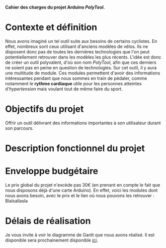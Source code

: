 <strong>Cahier des charges du projet Arduino <em>PolyTool</em>.</strong>


<h1>Contexte et définition</h1>
Nous avons imaginé un tel outil suite aux besoins de certains cyclistes. En effet, nombreux sont ceux utilisant d'anciens modèles de vélos. Ils ne disposent donc pas de toutes les dernières technologies que l'on peut potentiellement retrouver dans les modèles les plus récents. L'idée est donc de créer un outil polyvalent, d'où son nom <em>PolyTool</em>, afin que ces derniers ne soient pas en peine en question de technologies. Sur cet outil, il y aura une multitude de module. Ces modules permettent d'avoir des informations intéressantes pendant que nous sommes en train de pédaler, comme notamment le <strong>rythme cardiaque</strong> utile pour les personnes atteintes d'<em>hypertension</em> mais voulant tout de même faire du sport.
<h1>Objectifs du projet</h1>
Offrir un outil délivrant des informations importantes à son utilisateur durant son parcours.
<h1>Description fonctionnel du projet</h1>
<h1>Enveloppe budgétaire</h1>
Le prix global du projet n'excède pas 30€ (en prenant en compte le fait que nous disposons déjà d'une carte Arduino).
En effet, voici les modules dont nous avons besoin, avec le prix et le lien où nous pouvons les retrouver :
Blalsallasla
<h1>Délais de réalisation</h1>
Je vous invite à voir le diagramme de Gantt que nous avons réalisé. Il est disponible sera prochainement disponible <a href="Diagramme%20de%20Gantt%20-%20PolyTool">ici</a>.
